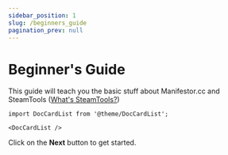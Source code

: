 ```yaml
---
sidebar_position: 1
slug: /beginners_guide
pagination_prev: null
---
```


# Beginner's Guide
This guide will teach you the basic stuff about Manifestor.cc and SteamTools ([What's SteamTools?](faq#whats-steamtools))

```mdx-code-block
import DocCardList from '@theme/DocCardList';

<DocCardList />
```

Click on the **Next** button to get started.